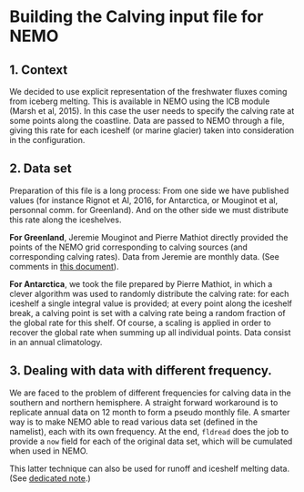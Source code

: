 # Building the Calving input file for NEMO
## 1. Context
We decided to use explicit representation of the freshwater fluxes coming from iceberg melting. This is available in NEMO using the ICB module (Marsh et al, 2015). 
In this case the user needs to specify the calving rate at some  points along the coastline. Data are passed to NEMO through a file, giving this rate for each iceshelf (or marine glacier) taken into consideration in the configuration.

## 2. Data set
Preparation of this file is a long process: From one side we have published values (for instance Rignot et Al, 2016, for Antarctica, or Mouginot et al, personnal
comm. for Greenland). And on the other side we must distribute this rate along the iceshelves. 

**For Greenland**, Jeremie Mouginot and Pierre Mathiot directly provided the points of the NEMO grid corresponding to calving sources (and corresponding calving rates).
Data from Jeremie are monthly data. (See comments in [this document](../RUNOFF_GREENLAND/README.md)).

**For Antarctica**, we took the file prepared by Pierre Mathiot, in which a clever algorithm was used to randomly distribute the  calving rate: for each iceshelf a single integral value is provided; at every point along the iceshelf break, a calving point is set with a calving rate being a random fraction of the global rate for this shelf. Of course, a scaling is applied in order to recover the global rate when summing up all individual points. Data consist in an annual climatology.

## 3. Dealing with data with different frequency.
We are faced to the problem of different frequencies for calving data in the southern and northern hemisphere. A straight forward workaround is to replicate
annual data on 12 month to form a pseudo monthly file.  A smarter way is to make NEMO able to read various data set (defined in the namelist), each with its own
frequency.  At the end, `fldread` does the job to provide a `now` field for each of the original data set,  which will be cumulated when used in NEMO.

This latter technique can also be used for runoff and iceshelf melting  data. (See [dedicated note](../../../Doc/Multiple_frequency_runoff.md).)
